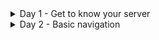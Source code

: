 <details><summary> Day 1 - Get to know your server </summary>
 <br>

    1) Connect and login remotely to your server
- Log into the AWS account you created in the Day0 of the challenge and launch your EC2 instance.

![image](https://user-images.githubusercontent.com/86648102/139727838-26378eac-0cc3-46fa-a65b-9ec8e86536ae.png)

- Open your virtual machine. Make sure to have the key copied into the **.ssh** folder and have it's permissions set to 440.

![image](https://user-images.githubusercontent.com/86648102/139728310-7317283d-77f6-45c9-a6d1-2bf0014912d8.png)

- Connect to the instance using the provided IP from AWS console.

![image](https://user-images.githubusercontent.com/86648102/139728494-e64ccdf7-c9d3-4092-942f-ef562712a252.png)

---
    2) Run a few simple simple commands to check the status of your server
Try these simple commands:
`ls`
`uptime`
`free`
`df -h`
`uname -a`

![image](https://user-images.githubusercontent.com/86648102/139728753-038bc87a-7824-49d6-b59b-a41ee2ac0ff9.png)

 ---
    3) Change your password
    
Use `sudo passwd ubuntu` command, then type the password you would like. Please make it strong!!!

---

That's all for today. Easy but fundamental.

---

<br>
</details>

    
<details><summary> Day 2 - Basic navigation </summary>
 <br>
 
    1) Login to your server using ssh
 
 ![image](https://user-images.githubusercontent.com/86648102/139802849-392214b2-c63c-476d-b66a-3e3adaf88aed.png)

    Use `pwd` and `cd` commands. Get familiar with them. Learn to use both, absolute and relative paths to change directories.
 
![image](https://user-images.githubusercontent.com/86648102/139803730-a9f6239e-18a2-4d1f-b178-ce8e24532203.png)

 ---
     2) Use the `printenv` command to show info about the current environment. Those can also be shown separately, by using `echo $HOME` , `echo $PWD` , `echo $OLDPWD` , `echo $USER` , or just `echo $ <any variable you see in the printenv output>` 
 
 ![image](https://user-images.githubusercontent.com/86648102/139804269-ac30f832-a525-4be6-892e-98b69920e866.png)

 ---
     3) Get used with `ls` command. `ls -l ; ls -lh ; ls -ltr ; ls -altr` . You'll use this command and switches daily.
 
 ![image](https://user-images.githubusercontent.com/86648102/139922296-b519c19e-c4f9-48c3-8c46-ad430cfbe8c8.png)

 ---
    4) Prompt customization
 `echo $PS1` will display current prompt.
 
 ![image](https://user-images.githubusercontent.com/86648102/139924383-e851d51b-10be-4f37-a66d-18a426722a87.png)

 
 This article here, will help you customize your prompt in more detail : 
 
 https://phoenixnap.com/kb/change-bash-prompt-linux
 
 For instance, let's change the prompt to give a bit more detail.
 
 `export PS1="\u\@\h \w \s \d \W \t"`
 
To exit that prompt, the command `bash` will open a new shell with your default environment.
 
 ![image](https://user-images.githubusercontent.com/86648102/139925150-15cc8142-5d31-415d-9a4e-38791447547f.png)

 ---
     5) Create files and directories.
 
 `mkdir` - will make a new directory in your current folder by default.
 
 `touch a` - will create a blank file named 'a' in your current folder. 
 
 ![image](https://user-images.githubusercontent.com/86648102/139925551-5ccbd957-a009-406b-b065-35a2b727d362.png)

 `mv` to move a file to another directory or rename a file

 ![image](https://user-images.githubusercontent.com/86648102/139925919-73b54b4d-23f5-4b87-8d6d-593982b3715c.png)

 `cp` will copy a file.
 
 ![image](https://user-images.githubusercontent.com/86648102/139926682-1fbaef20-73b5-4eef-98ba-4fd429fb3c62.png)

 `rm` will remove a file or multiple files
 
 ![image](https://user-images.githubusercontent.com/86648102/139926810-a2dc4bb5-992b-4eb5-be35-94aadd480028.png)

 `rmdir` will delete an empty directory
 
 ![image](https://user-images.githubusercontent.com/86648102/139926979-4be607af-fa91-435a-b979-b21fd65ab6ba.png)

 ---
     6) RTFM. I'll let you guess what this means.
 
 `man` is a command that displays the manual of the command given as argument.
 `man ls` will display everthing there is to know about `ls` command.
 
 ![image](https://user-images.githubusercontent.com/86648102/139927460-60069b1b-89cf-4d55-be09-9f720d0af49b.png)

 `apropos` is kind of the same, except that is shows every command or command explanations containing what we give as argument.
 
 ![image](https://user-images.githubusercontent.com/86648102/139927910-8f18f93e-d9a4-494d-bc12-3330bc0a03a6.png)

 `tldr` is a shorter version of man, containing a simplified version
 
 ![image](https://user-images.githubusercontent.com/86648102/139928305-b25ea31c-9d9f-4957-9faa-9a85b607e92f.png)

 
 ---
 
 
 
 
 
 
 ---
 
 
 <br>
 </details> 
